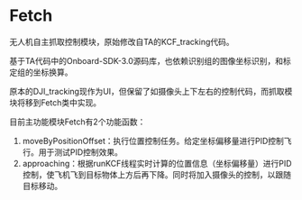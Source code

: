 # Fetch

无人机自主抓取控制模块，原始修改自TA的KCF_tracking代码。

基于TA代码中的Onboard-SDK-3.0源码库，也依赖识别组的图像坐标识别，和标定组的坐标换算。

原本的DJI_tracking现作为UI，但保留了如摄像头上下左右的控制代码，而抓取模块将移到Fetch类中实现。

目前主功能模块Fetch有2个功能函数：

1. moveByPositionOffset：执行位置控制任务。给定坐标偏移量进行PID控制飞行。用于测试PID控制效果。
2. approaching：根据runKCF线程实时计算的位置信息（坐标偏移量）进行PID控制，使飞机飞到目标物体上方后再下降。同时将加入摄像头的控制，以跟随目标移动。
